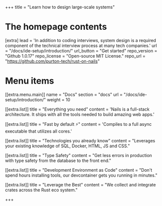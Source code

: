 +++
title = "Learn how to design large-scale systems"


# The homepage contents
[extra]
lead = 'In addition to coding interviews, system design is a required component of the technical interview process at many tech companies.'
url = "/docs/ide-setup/introduction/"
url_button = "Get started"
repo_version =  "Github 1.0.17"
repo_license = "Open-source MIT License."
repo_url = "https://github.com/purton-tech/rust-on-nails"

# Menu items
[[extra.menu.main]]
name = "Docs"
section = "docs"
url = "/docs/ide-setup/introduction/"
weight = 10

[[extra.list]]
title = "Everything you need"
content = 'Nails is a full-stack architecture. It ships with all the tools needed to build amazing web apps.'

[[extra.list]]
title = "Fast by default ⚡️"
content = 'Compiles to a full async executable that utilizes all cores.'

[[extra.list]]
title = "Technologies you already know"
content = "Leverages your existing knowledge of SQL, Docker, HTML, JS and CSS."

[[extra.list]]
title = "Type Safety"
content = "Get less errors in production with type safety from the database to the front end."

[[extra.list]]
title = "Development Environment as Code"
content = "Don't spend hours installing tools, our devcontainer gets you running in minutes."

[[extra.list]]
title = "Leverage the Best"
content = "We collect and integrate crates across the Rust eco system."

+++
